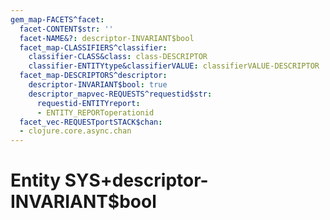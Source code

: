 ```yaml
---
gem_map-FACETS^facet:
  facet-CONTENT$str: ''
  facet-NAME&?: descriptor-INVARIANT$bool
  facet_map-CLASSIFIERS^classifier:
    classifier-CLASS&class: class-DESCRIPTOR
    classifier-ENTITYtype&classifierVALUE: classifierVALUE-DESCRIPTOR
  facet_map-DESCRIPTORS^descriptor:
    descriptor-INVARIANT$bool: true
    descriptor_mapvec-REQUESTS^requestid$str:
      requestid-ENTITYreport:
      - ENTITY_REPORToperationid
  facet_vec-REQUESTportSTACK$chan:
  - clojure.core.async.chan
---
```

# Entity SYS+descriptor-INVARIANT$bool

